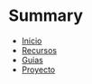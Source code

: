# Summary

- [Inicio](./Inicio.md)
- [Recursos](recursos.md)
- [Guias](guias.md)
- [Proyecto](proyecto.md)
